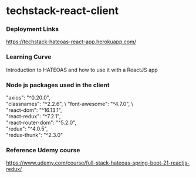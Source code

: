 # techstack-react-client

### Deployment Links
https://techstack-hateoas-react-app.herokuapp.com/

### Learning Curve
Introduction to HATEOAS and how to use it with a ReactJS app

### Node js packages used in the client
  "axios": "^0.20.0", \
  "classnames": "^2.2.6", \ 
  "font-awesome": "^4.7.0", \   
  "react-dom": "^16.13.1", \
  "react-redux": "^7.2.1", \
  "react-router-dom": "^5.2.0", \
  "redux": "^4.0.5", \
  "redux-thunk": "^2.3.0"
  
### Reference Udemy course
https://www.udemy.com/course/full-stack-hateoas-spring-boot-21-reactjs-redux/
